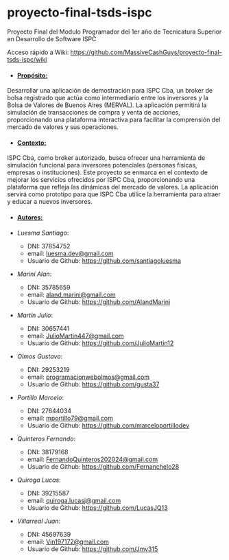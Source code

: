 # proyecto-final-tsds-ispc
Proyecto Final del Modulo Programador del 1er año de Tecnicatura Superior en Desarrollo de Software ISPC

Acceso rápido a Wiki: https://github.com/MassiveCashGuys/proyecto-final-tsds-ispc/wiki

<!-- Configurar el archivo readme especificando el propósito, el contexto, autores -->

* #### <u>Propósito:</u>
Desarrollar una aplicación de demostración para ISPC Cba, un broker de bolsa registrado que actúa como intermediario entre los inversores y la Bolsa de Valores de Buenos Aires (MERVAL). 
La aplicación permitirá la simulación de transacciones de compra y venta de acciones, proporcionando una plataforma interactiva para facilitar la comprensión del mercado de valores y sus operaciones.
* #### <u>Contexto:</u>
ISPC Cba, como broker autorizado, busca ofrecer una herramienta de simulación funcional para inversores potenciales (personas físicas, empresas o instituciones). 
Este proyecto se enmarca en el contexto de mejorar los servicios ofrecidos por ISPC Cba, proporcionando una plataforma que refleja las dinámicas del mercado de valores. La aplicación servirá como prototipo para que ISPC Cba utilice la herramienta para atraer y educar a nuevos inversores.
* #### <u>Autores:</u>

*  *Luesma Santiago*: 
    * DNI: 37854752 
    * email: luesma.dev@gmail.com
    * Usuario de Github: https://github.com/santiagoluesma 

*  *Marini Alan*: 
    * DNI: 35785659 
    * email: aland.marini@gmail.com
    * Usuario de Github: https://github.com/AlandMarini 

*  *Martín Julio*: 
    * DNI: 30657441
    * email: JulioMartin447@gmail.com
    * Usuario de Github: https://github.com/JulioMartin12 

*  *Olmos Gustavo*: 
    * DNI: 29253219
    * email: programacionwebolmos@gmail.com
    * Usuario de Github: https://github.com/gusta37 

*  *Portillo Marcelo*: 
    * DNI: 27644034
    * email: mportillo79@gmail.com
    * Usuario de Github: https://github.com/marceloportillodev
 
*  *Quinteros Fernando*: 
    * DNI: 38179168
    * email: FernandoQuinteros202024@gmail.com
    * Usuario de Github: https://github.com/Fernanchelo28 

*  *Quiroga Lucas*: 
    * DNI: 39215587
    * email: quiroga.lucasj@gmail.com
    * Usuario de Github: https://github.com/LucasJQ13 

*  *Villarreal Juan*: 
    * DNI: 45697639
    * email: Vin197172@gmail.com
    * Usuario de Github: https://github.com/Jmv315 








